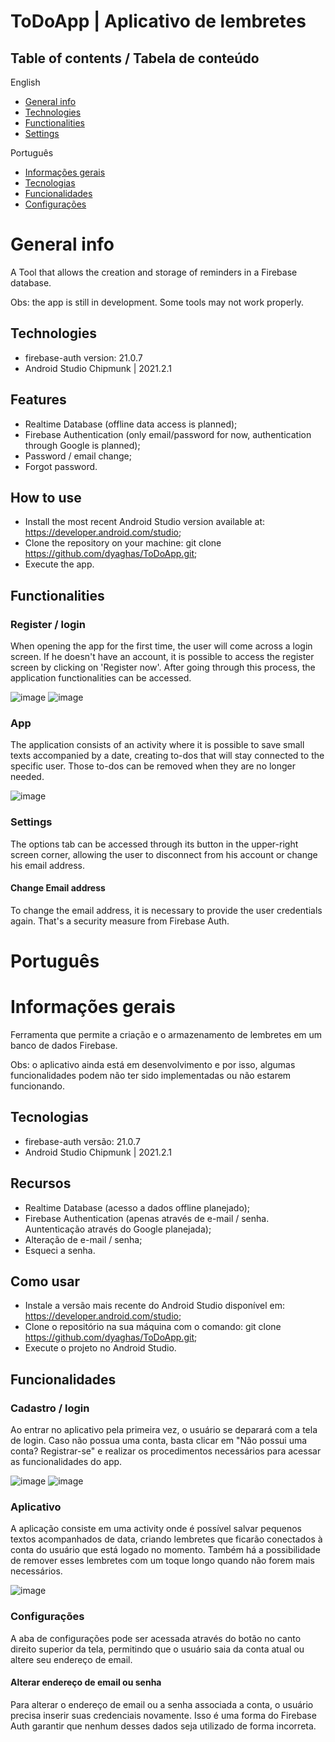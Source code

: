 # ToDoApp | Aplicativo de lembretes

## Table of contents / Tabela de conteúdo

English
* [General info](#general-info)
* [Technologies](#technologies)
* [Functionalities](#functionalities)
* [Settings](#settings)

Português
* [Informações gerais](#informações-gerais)
* [Tecnologias](#tecnologias)
* [Funcionalidades](#funcionalidades)
* [Configurações](#configurações)

# General info

A Tool that allows the creation and storage of reminders in a Firebase database.

Obs: the app is still in development. Some tools may not work properly.

## Technologies

- firebase-auth version: 21.0.7
- Android Studio Chipmunk | 2021.2.1

## Features

- Realtime Database (offline data access is planned);
- Firebase Authentication (only email/password for now, authentication through Google is planned);
- Password / email change;
- Forgot password.

## How to use

- Install the most recent Android Studio version available at: https://developer.android.com/studio; 
- Clone the repository on your machine: git clone https://github.com/dyaghas/ToDoApp.git;
- Execute the app.

## Functionalities

### Register / login

When opening the app for the first time, the user will come across a login screen. If he doesn't have an account, it is possible to access 
the register screen by clicking on 'Register now'. After going through this process, the application functionalities can be accessed.

![image](https://user-images.githubusercontent.com/56042071/191584375-6d51156e-5578-47c9-b20d-074d018c9982.png)
![image](https://user-images.githubusercontent.com/56042071/191584325-f59668e2-9d8a-4117-9efa-e161c0d08c77.png)


### App

The application consists of an activity where it is possible to save small texts accompanied by a date, creating to-dos that will stay
connected to the specific user. Those to-dos can be removed when they are no longer needed.

![image](https://user-images.githubusercontent.com/56042071/191584229-fb48cd6f-45cf-4bb9-9b1f-3275564eb31a.png)

### Settings

The options tab can be accessed through its button in the upper-right screen corner, allowing the user to disconnect from his account
or change his email address.

#### Change Email address

To change the email address, it is necessary to provide the user credentials again. That's a security measure from Firebase Auth.

# Português

# Informações gerais

Ferramenta que permite a criação e o armazenamento de lembretes em um banco de dados Firebase.

Obs: o aplicativo ainda está em desenvolvimento e por isso, algumas funcionalidades podem não ter sido implementadas ou não estarem 
funcionando.

## Tecnologias

- firebase-auth versão: 21.0.7
- Android Studio Chipmunk | 2021.2.1

## Recursos

- Realtime Database (acesso a dados offline planejado);
- Firebase Authentication (apenas através de e-mail / senha. Auntenticação através do Google planejada);
- Alteração de e-mail / senha;
- Esqueci a senha.

## Como usar

- Instale a versão mais recente do Android Studio disponível em: https://developer.android.com/studio;
- Clone o repositório na sua máquina com o comando: git clone https://github.com/dyaghas/ToDoApp.git;
- Execute o projeto no Android Studio.

## Funcionalidades

### Cadastro / login

Ao entrar no aplicativo pela primeira vez, o usuário se deparará com a tela de login. Caso não possua uma conta, basta clicar em "Não possui 
uma conta? Registrar-se" e realizar os procedimentos necessários para acessar as funcionalidades do app.

![image](https://user-images.githubusercontent.com/56042071/191582894-3eabec08-a8c1-44ca-b7e3-9c46886f1c8b.png)
![image](https://user-images.githubusercontent.com/56042071/191582844-22ec2702-fc34-4071-b456-dedf89d51345.png)

### Aplicativo

A aplicação consiste em uma activity onde é possível salvar pequenos textos acompanhados de data, criando lembretes que ficarão conectados à conta
do usuário que está logado no momento. Também há a possibilidade de remover esses lembretes com um toque longo quando não forem mais necessários.

![image](https://user-images.githubusercontent.com/56042071/191583424-e2e97cd3-e65d-42a6-9a2d-dc0900d2844a.png)

### Configurações

A aba de configurações pode ser acessada através do botão no canto direito superior da tela, permitindo que o usuário saia da conta atual ou 
altere seu endereço de email.

#### Alterar endereço de email ou senha

Para alterar o endereço de email ou a senha associada a conta, o usuário precisa inserir suas credenciais novamente. Isso é uma forma do Firebase Auth
garantir que nenhum desses dados seja utilizado de forma incorreta.
